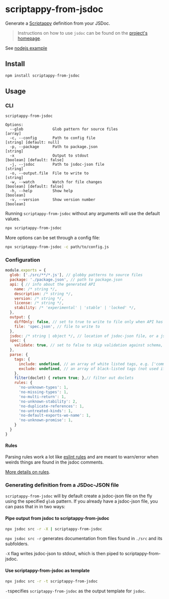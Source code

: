 # scriptappy-from-jsdoc

Generate a [Scriptappy](https://github.com/qlik-oss/scriptappy) definition from your JSDoc.

> Instructions on how to use `jsdoc` can be found on the [project's homepage](http://usejsdoc.org/).

See [nodejs example](./examples/nodejs)

## Install

```sh
npm install scriptappy-from-jsdoc
```

## Usage

### CLI

```
scriptappy-from-jsdoc

Options:
  --glob             Glob pattern for source files                                                               [array]
  -c, --config       Path to config file                                                        [string] [default: null]
  -p, --package      Path to package.json                                                                       [string]
  -x                 Output to stdout                                                         [boolean] [default: false]
  -j, --jsdoc        Path to jsdoc-json file                                                                    [string]
  -o, --output.file  File to write to                                                                           [string]
  -w, --watch        Watch for file changes                                                   [boolean] [default: false]
  -h, --help         Show help                                                                                 [boolean]
  -v, --version      Show version number                                                                       [boolean]
```

Running `scriptappy-from-jsdoc` without any arguments will use the default values.

```sh
npx scriptappy-from-jsdoc
```

More options can be set through a config file:

```sh
npx scriptappy-from-jsdoc -c path/to/config.js
```

### Configuration

```js
module.exports = {
  glob: ['./src/**/*.js'], // globby patterns to source files
  package: './package.json', // path to package.json
  api: { // info about the generated API
    name: /* string */,
    description: /* string */,
    version: /* string */,
    license: /* string */,
    stability: /* 'experimental' | 'stable' | 'locked' */,
  },
  output: {
    diffOnly: false, // set to true to write to file only when API has changed
    file: 'spec.json', // file to write to
  },
  jsdoc: /* string | object */, // location of jsdoc-json file, or a jsdoc configuration object
  spec: {
    validate: true, // set to false to skip validation against schema, set to 'diff' to validate only when API has changed
  },
  parse: {
    tags: {
      include: undefined, // an array of white listed tags, e.g. ['committer']
      exclude: undefined, // an array of black-listed tags (not used if 'include' is an array), e.g. ['owner']
    },
    filter(doclet) { return true; },// filter out doclets
    rules: {
      'no-unknown-types': 1,
      'no-missing-types': 1,
      'no-multi-return': 1,
      'no-unknown-stability': 2,
      'no-duplicate-references': 1,
      'no-untreated-kinds': 1,
      'no-default-exports-wo-name': 1,
      'no-unknown-promise': 1,
    }
  }
}
```

#### Rules

Parsing rules work a lot like [eslint rules](https://eslint.org/docs/rules/) and are meant to warn/error when weirds things are found in the jsdoc comments.

[More details on rules](./docs/rules.md).

### Generating definition from a JSDoc-JSON file

`scriptappy-from-jsdoc` will by default create a jsdoc-json file on the fly using the specified `glob` pattern. If you already have a jsdoc-json file, you can pass that in in two ways:

#### Pipe output from jsdoc to scriptappy-from-jsdoc

```sh
npx jsdoc src -r -X | scriptappy-from-jsdoc
```

`npx jsdoc src -r` generates documentation from files found in `./src` and its subfolders.

`-X` flag writes jsdoc-json to stdout, which is then piped to scriptappy-from-jsdoc.

#### Use scriptappy-from-jsdoc as template

```sh
npx jsdoc src -r -t scriptappy-from-jsdoc
```

`-t`specifies `scriptappy-from-jsdoc` as the output template for `jsdoc`.
